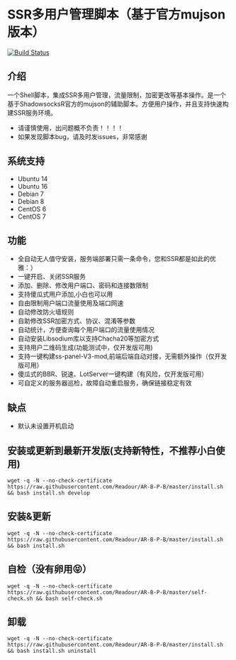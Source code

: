 # SSR多用户管理脚本（基于官方mujson版本）
[![Build Status](https://travis-ci.org/Readour/AR-B-P-B.svg?branch=master)](https://travis-ci.org/Readour/AR-B-P-B)
## 介绍 ##

一个Shell脚本，集成SSR多用户管理，流量限制，加密更改等基本操作。是一个基于ShadowsocksR官方的mujson的辅助脚本。方便用户操作，并且支持快速构建SSR服务环境。

- 请谨慎使用，出问题概不负责！！！！
- 如果发现脚本bug，请及时发issues，非常感谢

## 系统支持 ##
* Ubuntu 14
* Ubuntu 16
* Debian 7
* Debian 8
* CentOS 6
* CentOS 7

## 功能 ##
- 全自动无人值守安装，服务端部署只需一条命令，您和SSR都是如此的优雅：）
- 一键开启、关闭SSR服务
- 添加、删除、修改用户端口、密码和连接数限制
- 支持傻瓜式用户添加,小白也可以用
- 自由限制用户端口流量使用及端口网速
- 自动修改防火墙规则
- 自助修改SSR加密方式、协议、混淆等参数
- 自动统计，方便查询每个用户端口的流量使用情况
- 自动安装Libsodium库以支持Chacha20等加密方式
- 支持用户二维码生成(功能测试中，仅开发版可用)
- 支持一键构建ss-panel-V3-mod,前端后端自动对接，无需额外操作（仅开发版可用）
- 傻瓜式的BBR、锐速、LotServer一键构建（有风险，仅开发版可用）
- 可自定义的服务器巡检，故障自动重启服务，确保链接稳定有效

## 缺点 ##
- 默认未设置开机启动

## 安装或更新到最新开发版(支持新特性，不推荐小白使用) ##
    wget -q -N --no-check-certificate https://raw.githubusercontent.com/Readour/AR-B-P-B/master/install.sh && bash install.sh develop

## 安装&更新 ##
    wget -q -N --no-check-certificate https://raw.githubusercontent.com/Readour/AR-B-P-B/master/install.sh && bash install.sh

## 自检（没有卵用😝） ##
    wget -q -N --no-check-certificate https://raw.githubusercontent.com/Readour/AR-B-P-B/master/self-check.sh && bash self-check.sh

## 卸载 ##
	wget -q -N --no-check-certificate https://raw.githubusercontent.com/Readour/AR-B-P-B/master/install.sh && bash install.sh uninstall
